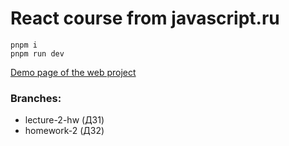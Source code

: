 # React course from javascript.ru

    pnpm i
    pnpm run dev

[Demo page of the web project](https://jsru-course-react.vercel.app/)

### Branches:

- lecture-2-hw (ДЗ1)
- homework-2 (ДЗ2)
